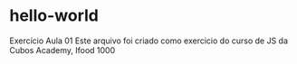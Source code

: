 # hello-world
Exercício Aula 01
Este arquivo foi criado como exercicio do curso de JS da Cubos Academy, Ifood 1000
